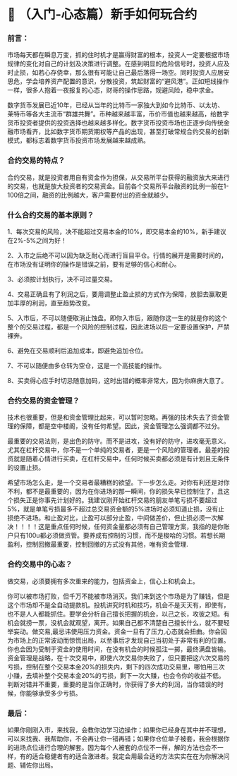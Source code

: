 # 🌴 （入门-心态篇）新手如何玩合约

### 前言：

&#x20;    市场每天都在瞬息万变，抓的住时机才是赢得财富的根本，投资人一定要根据市场规律的变化对自己的计划及决策进行调整。在感到明显的危险信号时，投资人应及时止损，如若心存侥幸，那么很有可能让自己最后落得一场空。同时投资人应居安思危，学会培养资产配置的意识，分散投资，筑起财富的“避风港”。正如短线操作一样，很多人抱着一夜报复的心态，财哥的操作思路，规避风险，稳中求金。&#x20;

&#x20;   数字货币发展已近10年，已经从当年的比特币一家独大到如今比特币、以太坊、莱特币等各大主流币“群雄共舞”。币种越来越丰富，币价市值也越来越高，给数字货币投资者提供的投资选择也越来越多样化。数字货币投资市场也正逐步向传统金融市场看齐，比如数字货币期货期权等产品的出现，甚至打破常规合约交易的创新模式，都标志着数字货币投资市场发展越来越成熟。



### &#x20;合约交易的特点？

&#x20;    合约交易，就是投资者用自有资金作为担保，从交易所平台获得的融资放大来进行的交易，也就是放大投资者的交易资金。目前各个交易所平台融资的比例一般在1-100倍之间，融资的比例越大，客户需要付出的资金就越少。



### &#x20;什么合约交易的基本原则？

1、每次交易的风险，决不能超过交易本金的10%，即交易本金的10%，新手建议在2%-5%之间为好！&#x20;

2、入市之后绝不可以因为缺乏耐心而进行盲目平仓。行情的展开是需要时间的，在市场没有证明你的操作是错误之前，要有足够的信心和耐心。&#x20;

3、必须按计划执行，决不可过量交易。

&#x20;4、交易正确且有了利润之后，要用调整止盈止损的方式作为保障，放胆去赢取更加丰厚的利润，直至趋势改变。&#x20;

5、入市后，不可以随便取消止蚀盘。即你入市后，跟随你这一生的就是你的这个整个的交易过程，都是一个风险的控制过程，因此进场以后一定要设置保护，严禁裸奔。&#x20;

6、避免在交易顺利后追加成本，即避免追加仓位。

&#x20;7、不可以随便由多仓转为空仓，这是一个高技能的操作。&#x20;

8、买卖得心应手时切忌随意加码，这时出错的概率非常大，因为你麻痹大意了。



### 合约交易的资金管理？

&#x20;   技术也很重要，但是和资金管理比起来，可以暂时忽略。再强的技术失去了资金管理的保障，都是空中楼阁，没有任何希望。因此，资金管理怎么强调都不过分。

&#x20;   最重要的交易法则，是出色的防守。而不是进攻，没有好的防守，进攻毫无意义。尤其在杠杆交易中，你不是一个单纯的交易者，更是一个风险的管理者。最差的投资就是随着心情进行买卖，在杠杆交易中，任何时候买卖都必须是有计划且无条件的设置止损。

&#x20;   希望市场怎么走，是一个交易者最糟糕的欲望。下一步怎么走。对你有利还是对你不利，都不是最重要的，因为在你进场的那一瞬间，你的损失早已控制住了，且这个损失正是你事先计划好的。我建议刚开始杠杆交易的朋友单笔亏损不要超过5%，就是单笔亏损最多不超过总交易资金额的5%进场时必须知道止损，没有止损绝不进场。和止盈对比，止盈可以部分止盈，中间做差价，但止损必须一次解决！！！！这是重点任何时候，任何资金量都必须有自己管理方案，我指的是你账户只有100u都必须做资管。要养成有控制的习惯，而不是梭哈的习惯。若想长期盈利，控制回撤最重要，控制回撤的方式没有其他，唯有资金管理.



### 合约交易中的心态？

&#x20;   做交易，必须要拥有多次重来的能力，包括资金上，信心上和机会上。

&#x20;   你可以被市场打败，但千万不能被市场消灭。我们来到这个市场是为了赚钱，但是这个市场却不是全自动提款机。投机讲究时机和技巧，机会不是天天有，即使有，也不是人人都能抓住。要学会分析自己擅长把握的机会，以己之长，攻彼之短。有机会就捞一票，没机会就观望，离开。如果自己都不清楚自己擅长什么，就不要轻举妄动。做交易,最忌讳使用压力资金。资金一旦有了压力,心态就会扭曲。你会因为市场上的正常波动而惊慌出局，以至事后才发现自己当初处于非常有利的位置。你也会因为受制于资金的使用时间，在没有机会的时候孤注一掷，最终满盘皆输。资金管理是战略，在十次交易中，即使六次交易你失败了，但只要把这六次交易的亏损，控制在整个交易本金20%的损失内，剩下的四次成功交易里，哪怕用三次小赚，去填补整个交易本金20%的亏损，剩下一次大赚，也会令你的收益不低。判断对错并不重要，重要的是当你正确时，你获得了多大的利润，当你错误的时候，你能够承受多少亏损。



### 最后：

&#x20;   如果你刚刚入市，来找我，会教你边学习边操作；如果你已经身在其中并不理想，可以来找我、我帮助你，不会再让你一错再错；如果你仓位单子被套，我会根据你的进场点位进行合理的解套。因为每个人被套的点位不一样，解的方法也会不一样，有的适合稳健者有的适合激进者。我定会用最合适的方法实实在在为你解决问题、辅佐你出局。





